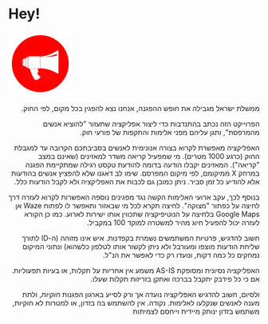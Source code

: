 

# Hey!

<img src="app/src/main/res/drawable/app_icon.png" width=128 />

<div dir="rtl">

ממשלת ישראל מגבילה את חופש ההפגנה, אנחנו נצא להפגין בכל מקום, לפי החוק.

הפרוייקט הזה נכתב בהתנדבות כדי ליצור אפליקציה שתעזור "להוציא אנשים מהמרפסת", ותגן עליהם מפני אלימות והתקפות של פורעי חוק.

האפליקציה מאפשרת לקרוא בצורה אנונימית לאנשים בסביבתכם הקרובה עד למגבלת החוק (כרגע 1000 מטרים). מי שמפעיל קריאה משדר למאזינים (שאינם במצב "קריאה"). המאזינים יקבלו הודעה בדומה להודעת טקסט רגילה שמתקיימת הפגנה במרחק X ממיקומם, לפי מיקום המפרסם. שימו לב דאגנו שלא להפציץ אנשים בהודעות אלא להודיע כל זמן סביר. ניתן כמובן גם לכבות את האפליקציה ולא לקבל הודעות כלל.

בנוסף לכך, עקב ארועי האלימות הקשה נגד מפגינים נוספה האפשרות לקרוא לעזרה דרך לחיצה על כפתור "מצוקה". לחיצה תקרא לכל מי שבאזור ותאפשר לו לפתוח Waze אן Google Maps בלחיצה על הנוטיפיקציה שתכווין אותו ישירות לארוע. כמו כן הקורא לעזרה יכול להפעיל חיוג מהיר למשטרה למוקד 100 במקביל.

חשוב להדגיש, פרטיות המשתמשים נשמרת בקפדנות. איש אינו מזוהה (ה-ID לתורך שליחת הודעות מוצפו ומעורבל ולא ניתן לקשור אותו לטלפון כלשהוא) ונתוני המיקום נמחקים כל כמה דקות, ונועדו רק כדי לאפשר את הנ"ל.

האפליקציה נסיונית ומסופקת AS-IS משמע אין אחריות על תקלות, או בעיות תפעוליות. אם כי כל פידבק יתקבל בברכה ואתקן בזריזות תקלות שעלו.

ולסיום, חשוב להדגיש האפליקציה נועדה אך ורק לסייע בארגון הפגנות *חוקיות*, ולתת מענה לאנשים שנקלעו לאלימות. נקודה. אין להשתמש בה בזדון, או למטרות לא חוקיות, משתמש בזדון ינותק מיידית וייחסם לצמיתות
</div>
